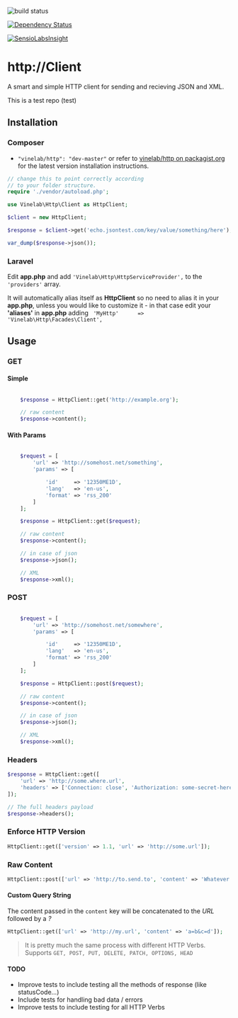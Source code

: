 ![build status](https://travis-ci.org/Vinelab/http.png?branch=master "build status")

[![Dependency Status](https://www.versioneye.com/user/projects/53efc9a613bb06cc6f0004b0/badge.svg?style=flat)](https://www.versioneye.com/user/projects/53efc9a613bb06cc6f0004b0)

[![SensioLabsInsight](https://insight.sensiolabs.com/projects/0663136a-6dde-4159-bc96-d1749599dca4/big.png)](https://insight.sensiolabs.com/projects/0663136a-6dde-4159-bc96-d1749599dca4)

# http://Client

A smart and simple HTTP client for sending and recieving JSON and XML.

This is a test repo (test)

## Installation

### Composer

- `"vinelab/http": "dev-master"` or refer to [vinelab/http on packagist.org](https://packagist.org/packages/vinelab/http) for the latest version installation instructions.

```php
// change this to point correctly according
// to your folder structure.
require './vendor/autoload.php';

use Vinelab\Http\Client as HttpClient;

$client = new HttpClient;

$response = $client->get('echo.jsontest.com/key/value/something/here');

var_dump($response->json());
```

### Laravel

Edit **app.php** and add ```'Vinelab\Http\HttpServiceProvider',``` to the ```'providers'``` array.

It will automatically alias itself as **HttpClient** so no need to alias it in your **app.php**, unless you would like to customize it - in that case edit your **'aliases'** in **app.php** adding ``` 'MyHttp'	  => 'Vinelab\Http\Facades\Client',```

## Usage

### GET

#### Simple

```php

	$response = HttpClient::get('http://example.org');

	// raw content
	$response->content();

```

#### With Params

```php

	$request = [
		'url' => 'http://somehost.net/something',
		'params' => [

			'id'     => '12350ME1D',
			'lang'   => 'en-us',
			'format' => 'rss_200'
		]
	];

	$response = HttpClient::get($request);

	// raw content
	$response->content();

	// in case of json
	$response->json();

	// XML
	$response->xml();

```

### POST

```php

	$request = [
		'url' => 'http://somehost.net/somewhere',
		'params' => [

			'id'     => '12350ME1D',
			'lang'   => 'en-us',
			'format' => 'rss_200'
		]
	];

	$response = HttpClient::post($request);

	// raw content
	$response->content();

	// in case of json
	$response->json();

	// XML
	$response->xml();
```

### Headers

```php
$response = HttpClient::get([
	'url' => 'http://some.where.url',
	'headers' => ['Connection: close', 'Authorization: some-secret-here']
]);

// The full headers payload
$response->headers();
```

### Enforce HTTP Version

```php
HttpClient::get(['version' => 1.1, 'url' => 'http://some.url']);
```

### Raw Content

```php
HttpClient::post(['url' => 'http://to.send.to', 'content' => 'Whatever content here may go!']);
```

#### Custom Query String

The content passed in the `content` key will be concatenated to the *URL* followed by a *?*

```php
HttpClient::get(['url' => 'http://my.url', 'content' => 'a=b&c=d']);
```

> It is pretty much the same process with different HTTP Verbs. Supports ``` GET, POST, PUT, DELETE, PATCH, OPTIONS, HEAD ```

#### TODO
- Improve tests to include testing all the methods of response (like statusCode...)
- Include tests for handling bad data / errors
- Improve tests to include testing for all HTTP Verbs
